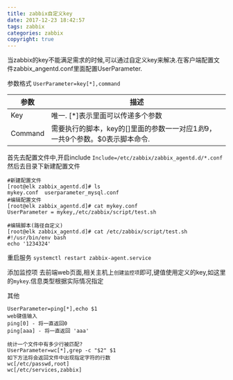```yaml
---
title: zabbix自定义key
date: 2017-12-23 18:42:57
tags: zabbix
categories: zabbix
copyright: true
---
```


当zabbix的key不能满足需求的时候,可以通过自定义key来解决.在客户端配置文件zabbix_angentd.conf里面配置UserParameter.

<!--more-->

参数格式
`UserParameter=key[*],command`

|参数|    描述|
|---|---|
|Key|   唯一. [*]表示里面可以传递多个参数|
|Command    |需要执行的脚本，key的[]里面的参数一一对应$1到$9，一共9个参数。$0表示脚本命令.|
首先去配置文件中,开启include
`Include=/etc/zabbix/zabbix_agentd.d/*.conf`
然后去目录下新建配置文件
```
#新建配置文件
[root@elk zabbix_agentd.d]# ls
mykey.conf  userparameter_mysql.conf
#编辑配置文件
[root@elk zabbix_agentd.d]# cat mykey.conf 
UserParameter = mykey,/etc/zabbix/script/test.sh

#编辑脚本(路径自定义)
[root@elk zabbix_agentd.d]# cat /etc/zabbix/script/test.sh 
#!/usr/bin/env bash
echo '1234324' 
```
重启服务
`systemctl restart zabbix-agent.service`

添加监控项
去前端web页面,相关主机上`创建监控项`即可,键值使用定义的key,如这里的`mykey`.信息类型根据实际情况指定

其他
```
UserParameter=ping[*],echo $1
web键值输入
ping[0] - 将一直返回0
ping[aaa] - 将一直返回 'aaa'
```
```
统计一个文件中有多少行被匹配?
UserParameter=wc[*],grep -c "$2" $1
如下方法将会返回文件中出现指定字符的行数
wc[/etc/passwd,root]
wc[/etc/services,zabbix]
```

